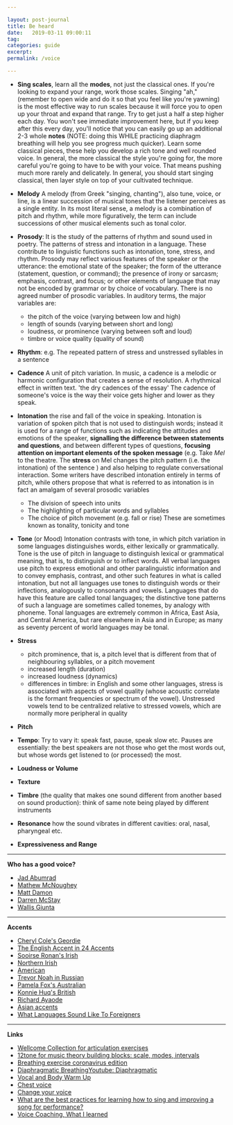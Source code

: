 ```yaml
---

layout: post-journal
title: Be heard
date:   2019-03-11 09:00:11
tag: 
categories: guide
excerpt: 
permalink: /voice

---
```


- **Sing scales**, learn all the **modes**, not just the classical ones. If you're looking to expand your range, work those scales. Singing "ah," (remember to open wide and do it so that you feel like you're yawning) is the most effective way to run scales because it will force you to open up your throat and expand that range. Try to get just a half a step higher each day. You won't see immediate improvement here, but if you keep after this every day, you'll notice that you can easily go up an additional 2-3 whole **notes** (NOTE: doing this WHILE practicing diaphragm breathing will help you see progress much quicker). Learn some classical pieces, these help you develop a rich tone and well rounded voice. In general, the more classical the style you're going for, the more careful you're going to have to be with your voice. That means pushing much more rarely and delicately. In general, you should start singing classical, then layer style on top of your cultivated technique.


- **Melody** A melody (from Greek "singing, chanting"), also tune, voice, or line, is a linear succession of musical tones that the listener perceives as a single entity. In its most literal sense, a melody is a combination of pitch and rhythm, while more figuratively, the term can include successions of other musical elements such as tonal color. 

- **Prosody**: It is the study of the patterns of rhythm and sound used in poetry. The patterns of stress and intonation in a language. These contribute to linguistic functions such as intonation, tone, stress, and rhythm. Prosody may reflect various features of the speaker or the utterance: the emotional state of the speaker; the form of the utterance (statement, question, or command); the presence of irony or sarcasm; emphasis, contrast, and focus; or other elements of language that may not be encoded by grammar or by choice of vocabulary. 
There is no agreed number of prosodic variables. In auditory terms, the major variables are:

    * the pitch of the voice (varying between low and high)
    * length of sounds (varying between short and long)
    * loudness, or prominence (varying between soft and loud)
    * timbre or voice quality (quality of sound)

- **Rhythm**: e.g. The repeated pattern of stress and unstressed syllables in a sentence

- **Cadence** A unit of pitch variation. In music, a cadence is a melodic or harmonic configuration that creates a sense of resolution. A rhythmical effect in written text. 'the dry cadences of the essay' The cadence of someone's voice is the way their voice gets higher and lower as they speak. 

- **Intonation** the rise and fall of the voice in speaking. Intonation is variation of spoken pitch that is not used to distinguish words; instead it is used for a range of functions such as indicating the attitudes and emotions of the speaker, **signalling the difference between statements and questions**, and between different types of questions, **focusing attention on important elements of the spoken message** (e.g. Take *Mel* to the theatre. The **stress** on Mel changes the pitch pattern (i.e. the intonation) of the sentence ) and also helping to regulate conversational interaction. 
Some writers have described intonation entirely in terms of pitch, while others propose that what is referred to as intonation is in fact an amalgam of several prosodic variables
    * The division of speech into units
    * The highlighting of particular words and syllables
    * The choice of pitch movement (e.g. fall or rise)
These are sometimes known as tonality, tonicity and tone 

- **Tone** (or Mood)
  Intonation contrasts with tone, in which pitch variation in some languages distinguishes words, either lexically or grammatically.  Tone is the use of pitch in language to distinguish lexical or grammatical meaning,  that is, to distinguish or to inflect words. All verbal languages use pitch to express emotional and other paralinguistic information and to convey emphasis, contrast, and other such features in what is called intonation, but not all languages use tones to distinguish words or their inflections, analogously to consonants and vowels. Languages that do have this feature are called tonal languages; the distinctive tone patterns of such a language are sometimes called tonemes, by analogy with phoneme. Tonal languages are extremely common in Africa, East Asia, and Central America, but rare elsewhere in Asia and in Europe; as many as seventy percent of world languages may be tonal.

- **Stress**

    * pitch prominence, that is, a pitch level that is different from that of neighbouring syllables, or a pitch movement
    * increased length (duration)
    * increased loudness (dynamics)
    * differences in timbre: in English and some other languages, stress is associated with aspects of vowel quality (whose acoustic correlate is the formant frequencies or spectrum of the vowel). Unstressed vowels tend to be centralized relative to stressed vowels, which are normally more peripheral in quality

- **Pitch**

- **Tempo**: Try to vary it: speak fast, pause, speak slow etc. Pauses are essentially: the best speakers are not those who get the most words out, but whose words get listened to (or processed) the most.

- **Loudness or Volume**

- **Texture**

- **Timbre** (the quality that makes one sound different from another based on sound production): think of same note being played by different instruments

- **Resonance** how the sound vibrates in different cavities: oral, nasal, pharyngeal etc.

- **Expressiveness and Range**

---


**Who has a good voice?**

- [Jad Abumrad](https://www.youtube.com/watch?v=Mcrh6PqEMbw)
- [Mathew McNoughey](https://www.youtube.com/watch?v=wM6exo00T5I&list=PLdIS7dENF-nXuG_spHpqy05J0qat1sp6t&index=28&t=0s)
- [Matt Damon](https://www.youtube.com/watch?v=_UBX6LSfbUY&list=PLdIS7dENF-nWAobLPwYkEXMK083gV8qbn&index=37&t=0s)
- [Darren McStay](https://www.youtube.com/watch?v=3Qjr9nWh5cU)
- [Wallis Giunta](https://www.youtube.com/watch?v=eofSFBQBWEU&t=245s)


----
**Accents**

- [Cheryl Cole's Geordie](https://www.youtube.com/watch?v=OHaoLNOiRrw&list=PLdIS7dENF-nWAobLPwYkEXMK083gV8qbn&index=7&t=119s)
- [The English Accent in 24 Accents](https://www.youtube.com/watch?v=dABo_DCIdpM&list=PLdIS7dENF-nWAobLPwYkEXMK083gV8qbn&index=25&t=104s)
- [Sooirse Ronan's Irish](https://www.youtube.com/watch?v=NzyN5kcbusY&list=PLdIS7dENF-nWAobLPwYkEXMK083gV8qbn&index=8)
- [Northern Irish](https://www.youtube.com/watch?v=o9SApeProCY&list=PLdIS7dENF-nWAobLPwYkEXMK083gV8qbn&index=12)
- [American](https://www.youtube.com/watch?v=JoNj0KDuDR8&list=PLdIS7dENF-nWAobLPwYkEXMK083gV8qbn&index=15&t=0s)
- [Trevor Noah in Russian](https://www.youtube.com/watch?v=9OB72GZOS4c&list=PLdIS7dENF-nWAobLPwYkEXMK083gV8qbn&index=27)
- [Pamela Fox's Australian](https://www.youtube.com/watch?v=CT7EiWYGkdM&list=PLdIS7dENF-nWAobLPwYkEXMK083gV8qbn&index=16)
- [Konnie Huq's British](https://www.youtube.com/watch?v=6JEetGlnOqc&list=PLdIS7dENF-nWAobLPwYkEXMK083gV8qbn&index=28)
- [Richard Ayaode](https://www.youtube.com/watch?v=jjC3ycS_2js&index=29&list=PLdIS7dENF-nWAobLPwYkEXMK083gV8qbn)
- [Asian accents](https://www.youtube.com/watch?v=el84efC10oE)
- [What Languages Sound Like To Foreigners](https://www.youtube.com/watch?v=ybcvlxivscw&t=0s&list=PLdIS7dENF-nWAobLPwYkEXMK083gV8qbn&index=27)

----

**Links**

- [Wellcome Collection for articulation exercises](https://www.youtube.com/watch?v=_VYaEma4G5s&list=UUQHcvhpkH0z5lFd2LbKzIBQ&index=38)
- [12tone for music theory building blocks: scale, modes, intervals](https://www.youtube.com/watch?v=QGFvTlA1l8k)
- [Breathing exercise coronavirus edition](https://www.youtube.com/watch?v=HwLzAdriec0&feature=youtu.be&fbclid=IwAR1mwJz5IgIaByj8kg54CQ38sxBB0N44ca1x1rfyVOlaMZA5Hyr_2-KLjPo)
- [Diaphragmatic Breathing](https://my.clevelandclinic.org/health/articles/9445-diaphragmatic-breathing)[Youtube: Diaphragmatic](https://www.youtube.com/watch?v=hmi6sNG9ttM)
- [Vocal and Body Warm Up](https://www.youtube.com/watch?v=auqxLQiT_iE&list=PL6BB9C7AAE6470D53&index=15)
- [Chest voice](https://www.nicknotas.com/blog/how-to-develop-a-confident-attractive-voice/)
- [Change your voice](http://www.wikihow.com/Change-Your-Voice)
- [What are the best practices for learning how to sing and improving a song for performance?](https://www.quora.com/What-are-the-best-practices-for-learning-how-to-sing-and-improving-a-song-for-performance-In-what-ways-do-different-styles-of-singing-require-different-styles-of-studying-What-concepts-do-beginners-need-to-know)
- [Voice Coaching, What I learned](http://blog.pamelafox.org/2015/10/voice-coaching-what-i-learned.html)

